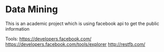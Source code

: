 # Data Mining

This is an academic project which is using facebook api to get the public information

Tools:
https://developers.facebook.com/
https://developers.facebook.com/tools/explorer
http://restfb.com/
